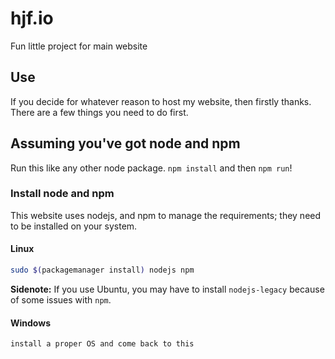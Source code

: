 # hjf.io
Fun little project for main website

## Use
If you decide for whatever reason to host my website, then firstly thanks. There are a few things you need to do first.

## Assuming you've got node and npm
Run this like any other node package. `npm install` and then `npm run`!

### Install node and npm
This website uses nodejs, and npm to manage the requirements; they need to be installed on your system.

#### Linux 
```bash
sudo $(packagemanager install) nodejs npm
```

**Sidenote:** If you use Ubuntu, you may have to install `nodejs-legacy` because of some issues with `npm`.
#### Windows
`install a proper OS and come back to this`
